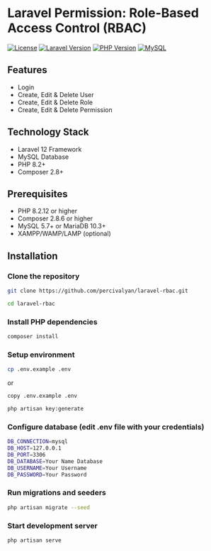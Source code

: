 # Laravel Permission: Role-Based Access Control (RBAC)

[![License](https://img.shields.io/badge/license-MIT-blue.svg)](LICENSE)
[![Laravel Version](https://img.shields.io/badge/Laravel-12.x-red.svg)](https://laravel.com)
[![PHP Version](https://img.shields.io/badge/PHP-8.2.12-777BB4.svg)](https://php.net/)
[![MySQL](https://img.shields.io/badge/MySQL-Compatible-yellow.svg)](https://www.mysql.com/)


## Features

- Login
- Create, Edit & Delete User
- Create, Edit & Delete Role
- Create, Edit & Delete Permission

## Technology Stack

- Laravel 12 Framework
- MySQL Database
- PHP 8.2+
- Composer 2.8+

## Prerequisites

- PHP 8.2.12 or higher
- Composer 2.8.6 or higher
- MySQL 5.7+ or MariaDB 10.3+
- XAMPP/WAMP/LAMP (optional)

## Installation

### Clone the repository
```bash
git clone https://github.com/percivalyan/laravel-rbac.git
```
```bash
cd laravel-rbac
```

### Install PHP dependencies
```bash
composer install
```

### Setup environment
```bash
cp .env.example .env
```
or
```bash
copy .env.example .env
```
```bash
php artisan key:generate
```

### Configure database (edit .env file with your credentials)
```bash
DB_CONNECTION=mysql
DB_HOST=127.0.0.1
DB_PORT=3306
DB_DATABASE=Your Name Database
DB_USERNAME=Your Username
DB_PASSWORD=Your Password
```

### Run migrations and seeders
```bash
php artisan migrate --seed
```

### Start development server
```bash
php artisan serve
```
